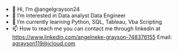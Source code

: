 - 👋 Hi, I’m @angelgrayson24
- 👀 I’m interested in Data analyst Data Engineer
- 🌱 I’m currently learning Python, SQL, Tableau, Vba Scripting
- 📫 How to reach me you can contact me through linkedin at https://www.linkedin.com/angelneke-grayson-748376155 Email: agrayson119@icloud.com


<!---
angelgrayson24/angelgrayson24 is a ✨ special ✨ repository because its `README.md` (this file) appears on your GitHub profile.
You can click the Preview link to take a look at your changes.
--->
